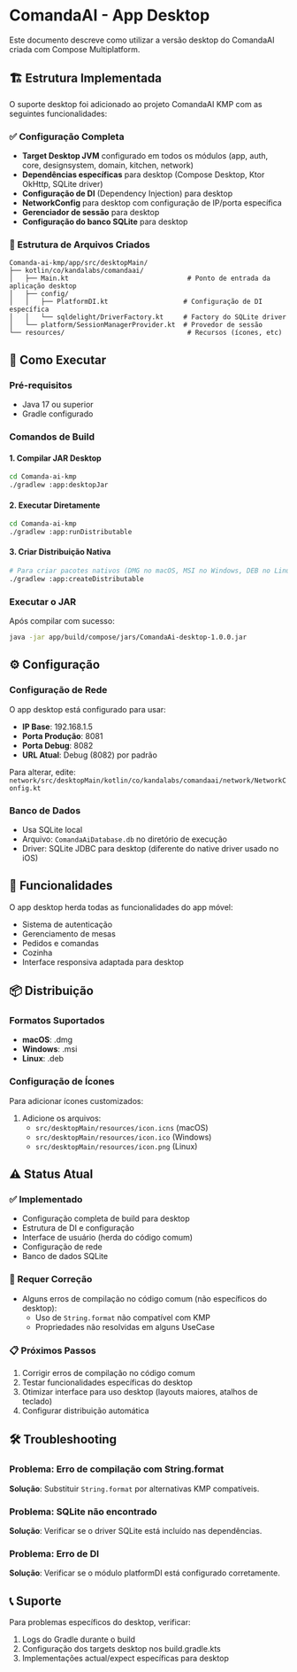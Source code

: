 # ComandaAI - App Desktop

Este documento descreve como utilizar a versão desktop do ComandaAI criada com Compose Multiplatform.

## 🏗️ Estrutura Implementada

O suporte desktop foi adicionado ao projeto ComandaAI KMP com as seguintes funcionalidades:

### ✅ Configuração Completa
- **Target Desktop JVM** configurado em todos os módulos (app, auth, core, designsystem, domain, kitchen, network)
- **Dependências específicas** para desktop (Compose Desktop, Ktor OkHttp, SQLite driver)
- **Configuração de DI** (Dependency Injection) para desktop
- **NetworkConfig** para desktop com configuração de IP/porta específica
- **Gerenciador de sessão** para desktop
- **Configuração do banco SQLite** para desktop

### 📁 Estrutura de Arquivos Criados
```
Comanda-ai-kmp/app/src/desktopMain/
├── kotlin/co/kandalabs/comandaai/
│   ├── Main.kt                              # Ponto de entrada da aplicação desktop
│   ├── config/
│   │   ├── PlatformDI.kt                   # Configuração de DI específica
│   │   └── sqldelight/DriverFactory.kt     # Factory do SQLite driver
│   └── platform/SessionManagerProvider.kt  # Provedor de sessão
└── resources/                               # Recursos (ícones, etc)
```

## 🚀 Como Executar

### Pré-requisitos
- Java 17 ou superior
- Gradle configurado

### Comandos de Build

#### 1. Compilar JAR Desktop
```bash
cd Comanda-ai-kmp
./gradlew :app:desktopJar
```

#### 2. Executar Diretamente
```bash
cd Comanda-ai-kmp
./gradlew :app:runDistributable
```

#### 3. Criar Distribuição Nativa
```bash
# Para criar pacotes nativos (DMG no macOS, MSI no Windows, DEB no Linux)
./gradlew :app:createDistributable
```

### Executar o JAR
Após compilar com sucesso:
```bash
java -jar app/build/compose/jars/ComandaAi-desktop-1.0.0.jar
```

## ⚙️ Configuração

### Configuração de Rede
O app desktop está configurado para usar:
- **IP Base**: 192.168.1.5
- **Porta Produção**: 8081
- **Porta Debug**: 8082
- **URL Atual**: Debug (8082) por padrão

Para alterar, edite: `network/src/desktopMain/kotlin/co/kandalabs/comandaai/network/NetworkConfig.kt`

### Banco de Dados
- Usa SQLite local
- Arquivo: `ComandaAiDatabase.db` no diretório de execução
- Driver: SQLite JDBC para desktop (diferente do native driver usado no iOS)

## 🎯 Funcionalidades

O app desktop herda todas as funcionalidades do app móvel:
- Sistema de autenticação
- Gerenciamento de mesas
- Pedidos e comandas
- Cozinha
- Interface responsiva adaptada para desktop

## 📦 Distribuição

### Formatos Suportados
- **macOS**: .dmg
- **Windows**: .msi
- **Linux**: .deb

### Configuração de Ícones
Para adicionar ícones customizados:
1. Adicione os arquivos:
   - `src/desktopMain/resources/icon.icns` (macOS)
   - `src/desktopMain/resources/icon.ico` (Windows)  
   - `src/desktopMain/resources/icon.png` (Linux)

## ⚠️ Status Atual

### ✅ Implementado
- Configuração completa de build para desktop
- Estrutura de DI e configuração
- Interface de usuário (herda do código comum)
- Configuração de rede
- Banco de dados SQLite

### 🔧 Requer Correção
- Alguns erros de compilação no código comum (não específicos do desktop):
  - Uso de `String.format` não compatível com KMP
  - Propriedades não resolvidas em alguns UseCase

### 📋 Próximos Passos
1. Corrigir erros de compilação no código comum
2. Testar funcionalidades específicas do desktop
3. Otimizar interface para uso desktop (layouts maiores, atalhos de teclado)
4. Configurar distribuição automática

## 🛠️ Troubleshooting

### Problema: Erro de compilação com String.format
**Solução**: Substituir `String.format` por alternativas KMP compatíveis.

### Problema: SQLite não encontrado
**Solução**: Verificar se o driver SQLite está incluído nas dependências.

### Problema: Erro de DI
**Solução**: Verificar se o módulo platformDI está configurado corretamente.

## 📞 Suporte

Para problemas específicos do desktop, verificar:
1. Logs do Gradle durante o build
2. Configuração dos targets desktop nos build.gradle.kts
3. Implementações actual/expect específicas para desktop